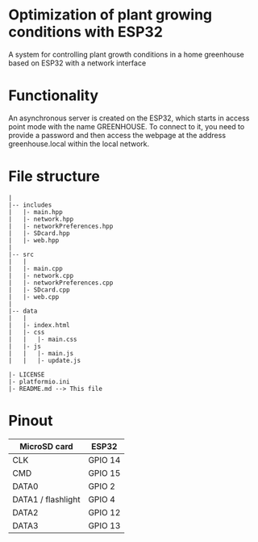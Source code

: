 # Optimization of plant growing conditions with ESP32

A system for controlling plant growth conditions in a home greenhouse based on ESP32 with a network interface 

# Functionality
An asynchronous server is created on the ESP32, which starts in access point mode with the name GREENHOUSE. To connect to it, you need to provide a password and then access the webpage at the address greenhouse.local within the local network.

# File structure
```
|
|-- includes
|   |- main.hpp
|   |- network.hpp
|   |- networkPreferences.hpp
|   |- SDcard.hpp
|   |- web.hpp
|
|-- src
|   |
|   |- main.cpp
|   |- network.cpp
|   |- networkPreferences.cpp
|   |- SDcard.cpp
|   |- web.cpp
|
|-- data
|   |
|   |- index.html
|   |- css
|   |   |- main.css
|   |- js
|   |   |- main.js
|   |   |- update.js

|- LICENSE
|- platformio.ini
|- README.md --> This file
```
# Pinout

| MicroSD card       | ESP32         |
|--------------------|---------------|
| CLK                | GPIO 14       |
| CMD                | GPIO 15       |
| DATA0              | GPIO 2        |
| DATA1 / flashlight | GPIO 4        |
| DATA2              | GPIO 12       |
| DATA3              | GPIO 13       |
